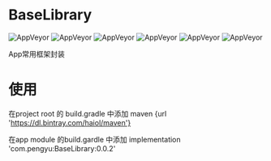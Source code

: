 # BaseLibrary

![AppVeyor](https://img.shields.io/appveyor/ci/gruntjs/grunt.svg?style=plastic)   ![AppVeyor](https://img.shields.io/badge/licenses-Apache--2.0-brightgreen.svg?style=plastic)   ![AppVeyor](https://img.shields.io/badge/release-0.0.2-blue.svg?style=plastic)   ![AppVeyor](https://img.shields.io/badge/language-Kotlin-orange.svg?style=plastic)   ![AppVeyor](https://img.shields.io/badge/author-PengYu-green.svg?style=plastic)   ![AppVeyor](https://img.shields.io/badge/country-China-951FF4.svg?style=plastic)


App常用框架封装

# 使用
在project root 的 build.gradle 中添加
maven {url 'https://dl.bintray.com/haiol/maven'}

在app module 的build.gardle 中添加
implementation 'com.pengyu:BaseLibrary:0.0.2'
                


